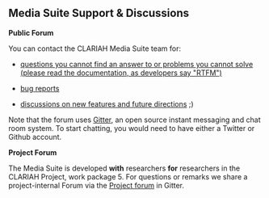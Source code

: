 Media Suite Support & Discussions
---

**Public Forum**

You can contact the CLARIAH Media Suite team for:

- [questions you cannot find an answer to or problems you cannot solve (please read the documentation, as developers say "RTFM")](https://gitter.im/beeldengeluid/mediasuite-qaa)

- [bug reports](https://gitter.im/beeldengeluid/mediasuite-bugreports)

- [discussions on new features and future directions](https://gitter.im/beeldengeluid/mediasuite-forum) ;)

Note that the forum uses [Gitter](https://en.wikipedia.org/wiki/Gitter), an open source instant messaging and chat room system. To start chatting, you would need to have either a Twitter or Github account. 

**Project Forum**

The Media Suite is developed **with** researchers **for** researchers in the CLARIAH Project, work package 5. For questions or remarks we share a project-internal Forum via the [Project forum](https://gitter.im/CLARIAH-media-studies/Lobby) in Gitter.
